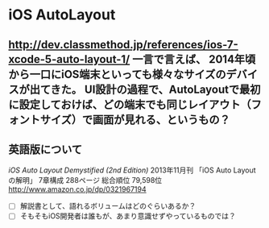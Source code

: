 # iOS AutoLayout

http://dev.classmethod.jp/references/ios-7-xcode-5-auto-layout-1/
一言で言えば、
2014年頃から一口にiOS端末といっても様々なサイズのデバイスが出てきた。
UI設計の過程で、AutoLayoutで最初に設定しておけば、どの端末でも同じレイアウト（フォントサイズ）で画面が見れる、というもの？
----------------------------------
## 英語版について
*iOS Auto Layout Demystified (2nd Edition)* 	2013年11月刊
「iOS Auto Layoutの解明」
	7章構成		288ページ
	総合順位	79,598位
http://www.amazon.co.jp/dp/0321967194

- [ ] 解説書として、語れるボリュームはどのぐらいあるか？
- [ ] そもそもiOS開発者は誰もが、あまり意識せずやっているものでは？
